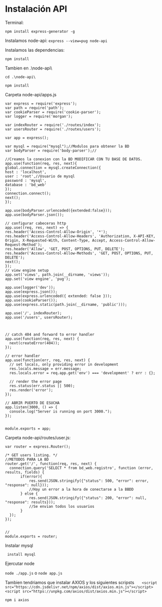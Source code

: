 # Instalación API
Terminal:

```npm install express-generator -g```

Instalamos node-api:
```express --view=pug node-api```

Instalamos las dependencias:

```npm install```


Tambien en .\node-api\


```cd .\node-api\```


```npm install```

Carpeta node-api/apps.js


```var createError = require('http-errors');
var express = require('express');
var path = require('path');
var cookieParser = require('cookie-parser');
var logger = require('morgan');

var indexRouter = require('./routes/index');
var usersRouter = require('./routes/users');

var app = express();

var mysql = require("mysql");//Modulos para obtener la BD
var bodyParser = require('body-parser');//

//Creamos la conexion con la BD MODIFICAR CON TU BASE DE DATOS.
app.use(function(req, res, next){
global.connection = mysql.createConnection({
host : 'localhost',
user : 'root',//Usuario de mysql
password : 'mysql',
database : 'bd_web'
});
connection.connect();
next();
});

app.use(bodyParser.urlencoded({extended:false}));
app.use(bodyParser.json());

// configurar cabeceras http
app.use((req, res, next) => {
res.header('Access-Control-Allow-Origin', '*');
res.header('Access-Control-Allow-Headers', 'Authorization, X-API-KEY, Origin, X-Requested-With, Content-Type, Accept, Access-Control-Allow-Request-Method');
res.header('Allow', 'GET, POST, OPTIONS, PUT, DELETE');
res.header('Access-Control-Allow-Methods', 'GET, POST, OPTIONS, PUT, DELETE');
next();
});
// view engine setup
app.set('views', path.join(__dirname, 'views'));
app.set('view engine', 'pug');

app.use(logger('dev'));
app.use(express.json());
app.use(express.urlencoded({ extended: false }));
app.use(cookieParser());
app.use(express.static(path.join(__dirname, 'public')));

app.use('/', indexRouter);
app.use('/users', usersRouter);



// catch 404 and forward to error handler
app.use(function(req, res, next) {
  next(createError(404));
});

// error handler
app.use(function(err, req, res, next) {
  // set locals, only providing error in development
  res.locals.message = err.message;
  res.locals.error = req.app.get('env') === 'development' ? err : {};

  // render the error page
  res.status(err.status || 500);
  res.render('error');
});

// ABRIR PUERTO DE ESUCHA
app.listen(3000, () => {
  console.log("Server is running on port 3000.");
});


module.exports = app;
```

Carpeta node-api/routes/user.js:

``` var express = require('express');
var router = express.Router();

/* GET users listing. */
//METODOS PARA LA BD 
router.get('/', function(req, res, next) {
  connection.query('SELECT * from bd_web.registro', function (error, results, fields) {
       if(error){
           res.send(JSON.stringify({"status": 500, "error": error, "response": null}));
           //Hay un error a la hora de conectarse a la BBDD
       } else {
           res.send(JSON.stringify({"status": 200, "error": null, "response": results}));
           //Se envian todos los usuarios
       }
  });
});


// 
module.exports = router;
```

Instalar mysql

``` install mysql```

Ejercutar node

``node ./app.js`` o ``node app.js``

Tambien tendriamos que instalar AXIOS
y los siguientes scripsts
``   <script src="https://cdn.jsdelivr.net/npm/axios/dist/axios.min.js"></script>
    <script src="https://unpkg.com/axios/dist/axios.min.js"></script>``
    

``npm i axios``

